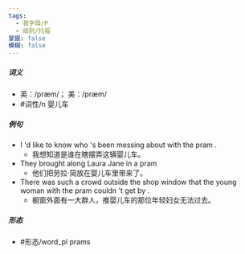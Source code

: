 ```yaml
---
tags:
  - 首字母/P
  - 级别/托福
掌握: false
模糊: false
---
```

##### 词义
- 英：/præm/； 美：/præm/
- #词性/n  婴儿车
##### 例句
- I 'd like to know who 's been messing about with the pram .
	- 我想知道是谁在瞎摆弄这辆婴儿车。
- They brought along Laura Jane in a pram
	- 他们把劳拉·简放在婴儿车里带来了。
- There was such a crowd outside the shop window that the young woman with the pram couldn 't get by .
	- 橱窗外面有一大群人，推婴儿车的那位年轻妇女无法过去。
##### 形态
- #形态/word_pl prams

